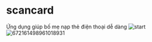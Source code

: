 # scancard
Ứng dụng giúp bố mẹ nạp thẻ điện thoại dễ dàng
![start](https://user-images.githubusercontent.com/68616009/170860209-d674d10f-793e-45b0-b298-d11c27a4c7ff.svg)
![672161498961018931](https://user-images.githubusercontent.com/68616009/170860267-aa1ddb88-5b72-412e-9dac-c5f390bd52e7.gif)
